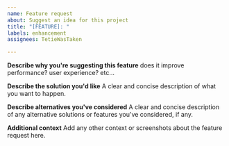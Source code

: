 ```yaml
---
name: Feature request
about: Suggest an idea for this project
title: "[FEATURE]: "
labels: enhancement
assignees: TetieWasTaken

---
```


**Describe why you're suggesting this feature**
does it improve performance? user experience? etc...

**Describe the solution you'd like**
A clear and concise description of what you want to happen.

**Describe alternatives you've considered**
A clear and concise description of any alternative solutions or features you've considered, if any.

**Additional context**
Add any other context or screenshots about the feature request here.
